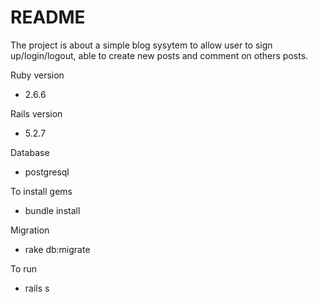 # README
The project is about a simple blog sysytem to allow user to sign up/login/logout, able to create new posts and comment on others posts.

Ruby version
* 2.6.6

Rails version
* 5.2.7

Database
* postgresql

To install gems
* bundle install

Migration
* rake db:migrate

To run
* rails s

